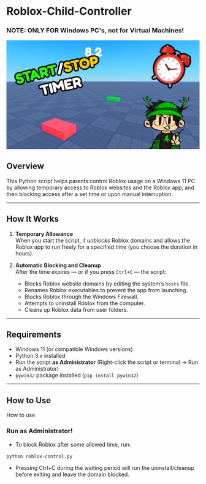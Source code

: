 # Roblox-Child-Controller 
### NOTE: ONLY FOR Windows PC's, not for Virtual Machines!
![](docs/timer.jpg)

## Overview

This Python script helps parents control Roblox usage on a Windows 11 PC by allowing temporary access to Roblox websites and the Roblox app, and then blocking access after a set time or upon manual interruption.

---

## How It Works

1. **Temporary Allowance**  
   When you start the script, it *unblocks* Roblox domains and allows the Roblox app to run freely for a specified time (you choose the duration in hours).

2. **Automatic Blocking and Cleanup**  
   After the time expires — or if you press `Ctrl+C` — the script:
   - Blocks Roblox website domains by editing the system’s `hosts` file.
   - Renames Roblox executables to prevent the app from launching.
   - Blocks Roblox through the Windows Firewall.
   - Attempts to uninstall Roblox from the computer.
   - Cleans up Roblox data from user folders.

---

## Requirements

- Windows 11 (or compatible Windows versions)
- Python 3.x installed
- Run the script **as Administrator** (Right-click the script or terminal → Run as Administrator)
- `pywin32` package installed (`pip install pywin32`)

---

## How to Use

How to use
### Run as Administrator!

- To block Roblox after some allowed time, run:

```
python roblox-control.py
```

- Pressing Ctrl+C during the waiting period will run the uninstall/cleanup before exiting and leave the domain blocked.
